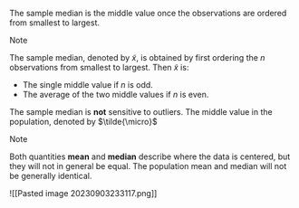 The sample median is the middle value once the observations are ordered from smallest to largest.

>[!note]
>The sample median, denoted by $\tilde{x}$, is obtained by first ordering the *n* observations from smallest to largest. Then $\tilde{x}$ is:
>- The single middle value if *n* is odd.
>- The average of the two middle values if *n* is even.

The sample median is **not** sensitive to outliers.
The middle value in the population, denoted by $\tilde{\micro}$
>[!note]
>Both quantities **mean** and **median** describe where the data is centered, but they will not in general be equal.
>The population mean and median will not be generally identical.

![[Pasted image 20230903233117.png]]